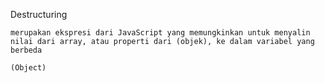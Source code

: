 Destructuring

    merupakan ekspresi dari JavaScript yang memungkinkan untuk menyalin nilai dari array, atau properti dari (objek), ke dalam variabel yang berbeda

    (Object)